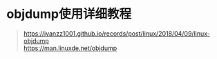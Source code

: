 # objdump使用详细教程
> https://ivanzz1001.github.io/records/post/linux/2018/04/09/linux-objdump    
> https://man.linuxde.net/objdump